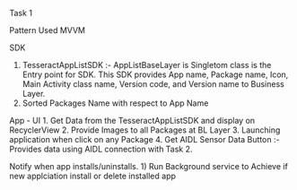 Task 1

Pattern Used MVVM

 SDK  
   1. TesseractAppListSDK :- 
           AppListBaseLayer is Singletom class is the Entry point for SDK. This SDK provides App name, Package name, Icon, Main Activity class
name, Version code, and Version name to Business Layer.
  2. Sorted Packages Name with respect to App Name
  
 
 
 App - UI 
     1. Get Data from the TesseractAppListSDK and display on RecyclerView
     2. Provide Images to all Packages at BL Layer
     3. Launching application when click on any Package
     4. Get AIDL Sensor Data Button :- Provides data using AIDL connection with Task 2.
  
  
Notify when app installs/uninstalls. 
    1) Run Background service to Achieve if new applciation install or delete installed app




